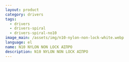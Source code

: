```yaml
---
layout: product
category: drivers
tags:
  - drivers
  - drivers-spiral
  - drivers-spiral-no10
image_main: /assets/img/n10-nylon-non-lock-white.webp
language: el
name: N10 NYLON NON LOCK ΑΣΠΡΟ
description: N10 NYLON NON LOCK ΑΣΠΡΟ
---
```

